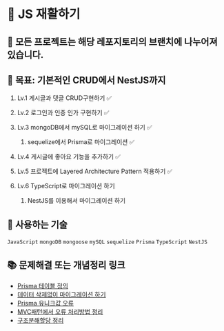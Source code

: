 # 💊 JS 재활하기

## 🌟 모든 프로젝트는 해당 레포지토리의 브랜치에 나누어져있습니다.

## 📌 목표: 기본적인 CRUD에서 NestJS까지

1. Lv.1 게시글과 댓글 CRUD구현하기 ✅

2. Lv.2 로그인과 인증 인가 구현하기 ✅

3. Lv.3 mongoDB에서 mySQL로 마이그레이션 하기 ✅

   1. sequelize에서 Prisma로 마이그레이션 ✅

4. Lv.4 게시글에 좋아요 기능을 추가하기 ✅

5. Lv.5 프로젝트에 Layered Architecture Pattern 적용하기 ✅

6. Lv.6 TypeScript로 마이그레이션 하기
   1. NestJS를 이용해서 마이그레이션 하기

## 🔎 사용하는 기술

`JavaScript` `mongoDB` `mongoose` `mySQL` `sequelize` `Prisma` `TypeScript` `NestJS`

## 📚 문제해결 또는 개념정리 링크

- [Prisma 테이블 정의](https://velog.io/@jw01987/prisma-%ED%85%8C%EC%9D%B4%EB%B8%94-%EC%A0%95%EC%9D%98%ED%95%B4%EB%B3%B4%EA%B8%B0)
- [데이터 삭제없이 마이그레이션 하기](https://velog.io/@jw01987/%EB%8D%B0%EC%9D%B4%ED%84%B0-%EC%82%AD%EC%A0%9C-%EC%97%86%EC%9D%B4-Prisma-%EB%A7%88%EC%9D%B4%EA%B7%B8%EB%A0%88%EC%9D%B4%EC%85%98%ED%95%98%EA%B8%B0)
- [Prisma 유니크값 오류](https://velog.io/@jw01987/Prisma%EC%97%90%EC%84%9C-where-%ED%95%A0%EB%95%8C-%EC%9C%A0%EB%8B%88%ED%81%AC-%EA%B0%92%EC%9D%84-%EC%A4%91%EC%9A%94%ED%95%98%EA%B2%8C-%EB%B3%B4%EC%9E%90)
- [MVC패턴에서 오류 처리방법 정리](https://velog.io/@jw01987/MVC-%EC%97%90%EC%84%9C-%EC%97%90%EB%9F%AC%EC%B2%98%EB%A6%AC%ED%95%98%EA%B8%B0)
- [구조분해할당 정리](https://velog.io/@jw01987/%EB%82%98%EB%A7%8C-%ED%97%B7%EA%B0%88%EB%A6%AC%EB%8A%94-%EA%B5%AC%EC%A1%B0%EB%B6%84%ED%95%B4%ED%95%A0%EB%8B%B9)

